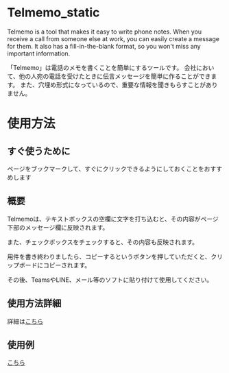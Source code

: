# Telmemo_static
Telmemo is a tool that makes it easy to write phone notes. When you receive a call from someone else at work, you can easily create a message for them. It also has a fill-in-the-blank format, so you won't miss any important information.

「Telmemo」は電話のメモを書くことを簡単にするツールです。
会社において、他の人宛の電話を受けたときに伝言メッセージを簡単に作ることができます。
また、穴埋め形式になっているので、重要な情報を聞きもらすことがありません。

# 使用方法
## すぐ使うために

ページをブックマークして、すぐにクリックできるようにしておくことをおすすめします

## 概要
<p>Telmemoは、テキストボックスの空欄に文字を打ち込むと、その内容がページ下部のメッセージ欄に反映されます。</p>
<p>また、チェックボックスをチェックすると、その内容も反映されます。</p>
<p>用件を書き終わりましたら、コピーするというボタンを押していただくと、クリップボードにコピーされます。</p>
<p>その後、TeamsやLINE、メール等のソフトに貼り付けて使用してください。</p>

## 使用方法詳細
詳細は[こちら](https://www.telmemo.net/usage.html "こちら")

## 使用例
[こちら](https://www.telmemo.net/index.html "こちら")
